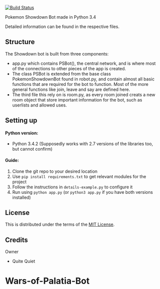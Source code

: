 [![Build Status](https://travis-ci.org/QuiteQuiet/PokemonShowdownBot.svg?branch=master)](https://travis-ci.org/QuiteQuiet/PokemonShowdownBot)

Pokemon Showdown Bot made in Python 3.4

Detailed information can be found in the respective files.

Structure
---------

The Showdown bot is built from three components:

- app.py which contains PSBot(), the central network, and is where most of the connections to other pieces of the app is created.
- The class PSBot is extended from the base class PokemonShowdownBot found in robot.py, and contain almost all basic functions that are required for the bot to function. Most of the more general functions like join, leave and say are defined here.
- The third file this rely on is room.py, as every room joined creats a new room object that store important information for the bot, such as userlists and allowed uses.

Setting up
----------
#### Python version:
- Python 3.4.2 (Supposedly works with 2.7 versions of the libraries too, but cannot confirm)

#### Guide:
1. Clone the git repo to your desired location
2. Use `pip install requirements.txt` to get relevant modules for the project
3. Follow the instructions in `details-example.py` to configure it
4. Run using `python app.py` (or `python3 app.py` if you have both versions installed)

License
-------

This is distributed under the terms of the [MIT License][1].

  [1]: https://github.com/QuiteQuiet/PokemonShowdownBot/blob/master/LICENCE

Credits
-------

Owner

- Quite Quiet
# Wars-of-Palatia-Bot
